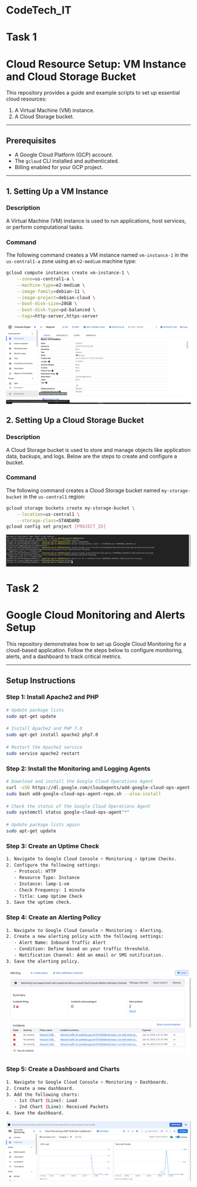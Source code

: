 # CodeTech_IT
# Task 1
# Cloud Resource Setup: VM Instance and Cloud Storage Bucket

This repository provides a guide and example scripts to set up essential cloud resources:
1. A Virtual Machine (VM) instance.
2. A Cloud Storage bucket.

---

## **Prerequisites**
- A Google Cloud Platform (GCP) account.
- The `gcloud` CLI installed and authenticated.
- Billing enabled for your GCP project.

---

## **1. Setting Up a VM Instance**

### **Description**
A Virtual Machine (VM) instance is used to run applications, host services, or perform computational tasks.

### **Command**
The following command creates a VM instance named `vm-instance-1` in the `us-central1-a` zone using an `e2-medium` machine type:

```bash
gcloud compute instances create vm-instance-1 \
    --zone=us-central1-a \
    --machine-type=e2-medium \
    --image-family=debian-11 \
    --image-project=debian-cloud \
    --boot-disk-size=20GB \
    --boot-disk-type=pd-balanced \
    --tags=http-server,https-server
```
![VM Instance Status](VM.PNG)

## **2. Setting Up a Cloud Storage Bucket**

### **Description**
A Cloud Storage bucket is used to store and manage objects like application data, backups, and logs. Below are the steps to create and configure a bucket.

### **Command**
The following command creates a Cloud Storage bucket named `my-storage-bucket` in the `us-central1` region:

```bash
gcloud storage buckets create my-storage-bucket \
    --location=us-central1 \
    --storage-class=STANDARD
gcloud config set project [PROJECT_ID]
```
![Cloud Storage Bucket](Cloud_storage.PNG)

# Task 2
# Google Cloud Monitoring and Alerts Setup

This repository demonstrates how to set up Google Cloud Monitoring for a cloud-based application. Follow the steps below to configure monitoring, alerts, and a dashboard to track critical metrics.

---

## Setup Instructions

### Step 1: Install Apache2 and PHP

```bash
# Update package lists
sudo apt-get update

# Install Apache2 and PHP 7.0
sudo apt-get install apache2 php7.0

# Restart the Apache2 service
sudo service apache2 restart
```
### Step 2: Install the Monitoring and Logging Agents
```bash
# Download and install the Google Cloud Operations Agent
curl -sSO https://dl.google.com/cloudagents/add-google-cloud-ops-agent-repo.sh
sudo bash add-google-cloud-ops-agent-repo.sh --also-install

# Check the status of the Google Cloud Operations Agent
sudo systemctl status google-cloud-ops-agent"*"

# Update package lists again
sudo apt-get update
```
### Step 3: Create an Uptime Check
```bash
1. Navigate to Google Cloud Console > Monitoring > Uptime Checks.
2. Configure the following settings:
   - Protocol: HTTP
   - Resource Type: Instance
   - Instance: lamp-1-vm
   - Check Frequency: 1 minute
   - Title: Lamp Uptime Check
3. Save the uptime check.
```
### Step 4: Create an Alerting Policy
```bash
1. Navigate to Google Cloud Console > Monitoring > Alerting.
2. Create a new alerting policy with the following settings:
   - Alert Name: Inbound Traffic Alert
   - Condition: Define based on your traffic threshold.
   - Notification Channel: Add an email or SMS notification.
3. Save the alerting policy.
```
![Alert](alertng.PNG)
### Step 5: Create a Dashboard and Charts
```bash
1. Navigate to Google Cloud Console > Monitoring > Dashboards.
2. Create a new dashboard.
3. Add the following charts:
   - 1st Chart (Line): Load
   - 2nd Chart (Line): Received Packets
4. Save the dashboard.
```
![Dashboard](dashboad.PNG)
